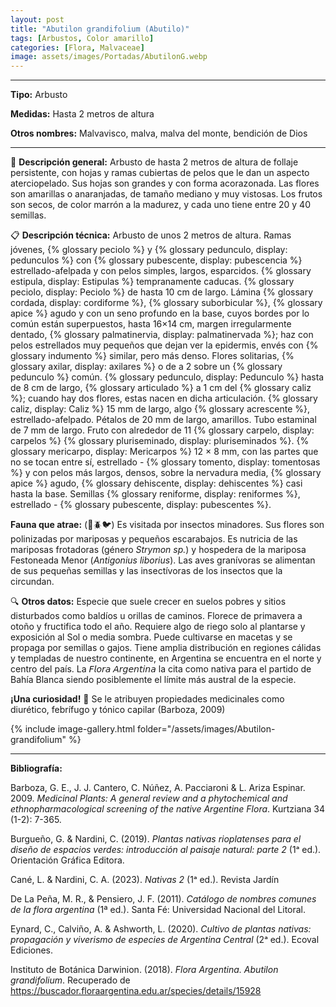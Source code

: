 ```yaml
---
layout: post
title: "Abutilon grandifolium (Abutilo)"
tags: [Arbustos, Color amarillo]
categories: [Flora, Malvaceae]
image: assets/images/Portadas/AbutilonG.webp
---
```


***

**Tipo:** Arbusto

**Medidas:** Hasta 2 metros de altura

**Otros nombres:** Malvavisco, malva, malva del monte, bendición de Dios

***

🌱 **Descripción general:** Arbusto de hasta 2 metros de altura de follaje persistente, con hojas y ramas cubiertas de pelos que le dan un aspecto aterciopelado. Sus hojas son grandes y con forma acorazonada. Las flores son amarillas o anaranjadas, de tamaño mediano y muy vistosas. Los frutos son secos, de color marrón a la madurez, y cada uno tiene entre 20 y 40 semillas.

📋 **Descripción técnica:** Arbusto de unos 2 metros de altura. Ramas jóvenes, {% glossary peciolo %} y {% glossary pedunculo, display: pedunculos %} con {% glossary pubescente, display: pubescencia %} estrellado-afelpada y con pelos simples, largos, esparcidos. {% glossary estipula, display: Estipulas %} tempranamente caducas. {% glossary peciolo, display: Peciolo %} de hasta 10 cm de largo. Lámina {% glossary cordada, display: cordiforme %}, {% glossary suborbicular %}, {% glossary apice %} agudo y con un seno profundo en la base, cuyos bordes por lo común están superpuestos, hasta 16×14 cm, margen irregularmente dentado, {% glossary palmatinervia, display: palmatinervada %}; haz con pelos estrellados muy pequeños que dejan ver la epidermis, envés con {% glossary indumento %} similar, pero más denso. Flores solitarias, {% glossary axilar, display: axilares %} o de a 2 sobre un {% glossary pedunculo %} común. {% glossary pedunculo, display: Pedunculo %} hasta de 8 cm de largo, {% glossary articulado %} a 1 cm del {% glossary caliz %}; cuando hay dos flores, estas nacen en dicha articulación. {% glossary caliz, display: Caliz %} 15 mm de largo, algo {% glossary acrescente %}, estrellado-afelpado. Pétalos de 20 mm de largo, amarillos. Tubo estaminal de 7 mm de largo. Fruto con alrededor de 11 {% glossary carpelo, display: carpelos %} {% glossary pluriseminado, display: pluriseminados %}. {% glossary mericarpo, display: Mericarpos %} 12 × 8 mm, con las partes que no se tocan entre sí, estrellado - {% glossary tomento, display: tomentosas %} y con pelos más largos, densos, sobre la nervadura media, {% glossary apice %} agudo, {% glossary dehiscente, display: dehiscentes %} casi hasta la base. Semillas {% glossary reniforme, display: reniformes %}, estrellado - {% glossary pubescente, display: pubescentes %}.

**Fauna que atrae:** (🦋🪲🐦)  Es visitada por insectos minadores. Sus flores son polinizadas por mariposas y pequeños escarabajos. Es nutricia de las mariposas frotadoras (género *Strymon sp.*) y hospedera de la mariposa Festoneada Menor (*Antigonius liborius*). Las aves granívoras se alimentan de sus pequeñas semillas y las insectívoras de los insectos que la circundan.

🔍 **Otros datos:** Especie que suele crecer en suelos pobres y sitios disturbados como baldíos u orillas de caminos. Florece de primavera a otoño y fructifica todo el año. Requiere algo de riego solo al plantarse y exposición al Sol o media sombra. Puede cultivarse en macetas y se propaga por semillas o gajos. Tiene amplia distribución en regiones cálidas y templadas de nuestro continente, en Argentina se encuentra en el norte y centro del país. La 𝘍𝘭𝘰𝘳𝘢 𝘈𝘳𝘨𝘦𝘯𝘵𝘪𝘯𝘢 la cita como nativa para el partido de Bahía Blanca siendo posiblemente el límite más austral de la especie. 

**¡Una curiosidad!** 👀 Se le atribuyen propiedades medicinales como diurético, febrífugo y tónico capilar (Barboza, 2009)

 {% include image-gallery.html folder="/assets/images/Abutilon-grandifolium" %}

***

**Bibliografía:**

Barboza, G. E., J. J. Cantero, C. Núñez, A. Pacciaroni & L. Ariza Espinar. 2009. *Medicinal Plants: A general review and a phytochemical and ethnopharmacological screening of the native Argentine Flora*. Kurtziana 34 (1-2): 7-365.

Burgueño, G. & Nardini, C. (2019). *Plantas nativas rioplatenses para el diseño de espacios verdes: introducción al paisaje natural: parte 2* (1ᵃ ed.). Orientación Gráfica Editora.

Cané, L. & Nardini, C. A. (2023). *Nativas 2* (1ᵃ ed.). Revista Jardín

De La Peña, M. R., & Pensiero, J. F. (2011). *Catálogo de nombres comunes de la flora argentina* (1ª ed.). Santa Fé: Universidad Nacional del Litoral.

Eynard, C., Calviño, A. & Ashworth, L. (2020). *Cultivo de plantas nativas: propagación y viverismo de especies de Argentina Central* (2ᵃ ed.). Ecoval Ediciones.

Instituto de Botánica Darwinion. (2018). *Flora Argentina. Abutilon grandifolium*. Recuperado de https://buscador.floraargentina.edu.ar/species/details/15928